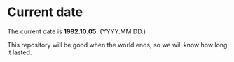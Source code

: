 # Current date

The current date is **1992.10.05.** (YYYY.MM.DD.)

This repository will be good when the world ends, so we will know how long it lasted.